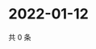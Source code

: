 # 2022-01-12

共 0 条

<!-- BEGIN WEIBO -->
<!-- 最后更新时间 Wed Jan 12 2022 01:24:40 GMT+0800 (China Standard Time) -->

<!-- END WEIBO -->
